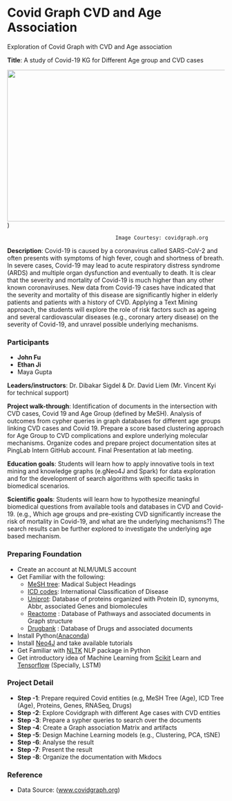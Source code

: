 # Covid Graph CVD and Age Association

Exploration of Covid Graph with CVD and Age association

**Title**: A study of Covid-19 KG for Different Age group and CVD cases

<img src="https://covidgraph.org/img/content-img/data_model_with_logos_and_numbers.png" width="700" height="350"></img>)

                                       Image Courtesy: covidgraph.org 


**Description**: Covid-19 is caused by a coronavirus called SARS-CoV-2 and often presents with symptoms of high fever, cough and shortness of breath. In severe cases, Covid-19 may lead to acute respiratory distress syndrome (ARDS) and multiple organ dysfunction and eventually to death. It is clear that the severity and mortality of Covid-19  is much higher than any other known coronaviruses. New data from Covid-19 cases have indicated that the severity and mortality of this disease are significantly higher in elderly patients and patients with a history of CVD. Applying a Text Mining approach, the students will explore the role of risk factors such as ageing and several cardiovascular diseases (e.g., coronary artery disease) on the severity of Covid-19, and unravel possible underlying mechanisms.

### Participants
- **John Fu**
- **Ethan Ji**
- Maya Gupta


**Leaders/instructors**: 
Dr. Dibakar Sigdel & Dr. David Liem (Mr. Vincent Kyi for technical support)


**Project walk-through**:
Identification of documents in the intersection with CVD cases, Covid 19 and Age Group (defined by MeSH).
Analysis of outcomes from cypher queries in graph databases for different age groups linking CVD cases and Covid 19.
Prepare a score based clustering approach for Age Group to CVD complications and explore underlying molecular mechanisms. 
Organize codes and prepare project documentation sites at PingLab Intern GitHub account.
Final Presentation at lab meeting.

**Education goals**: Students will learn how to apply innovative tools in text mining and knowledge graphs (e.gNeo4J and Spark) for data exploration and for the development of search algorithms with specific tasks in biomedical scenarios. 

**Scientific goals**:  Students will learn how to hypothesize meaningful biomedical questions from available tools and databases in CVD and Covid-19. (e.g., Which age groups and pre-existing CVD significantly increase the risk of mortality in Covid-19, and what are the underlying mechanisms?) The search results can be further explored to investigate the underlying age based mechanism.


### Preparing Foundation
- Create an account at NLM/UMLS account
- Get Familiar with the following:
    - [MeSH tree](https://meshb.nlm.nih.gov/treeView): Madical Subject Headings
    - [ICD codes](https://icd.who.int/browse11/l-m/en): International Classification of Disease
    - [Uniprot](https://www.uniprot.org): Database of proteins organized with Protein ID, synonyms, Abbr, associated Genes and biomolecules
    - [Reactome](https://reactome.org) : Database of Pathways and associated documents in Graph structure
    - [Drugbank](https://www.drugbank.ca) : Database of Drugs and associated documents
- Install Python([Anaconda](https://www.anaconda.com/products/individual))
- Install [Neo4J](https://neo4j.com/) and take available tutorials
- Get Familiar with [NLTK](https://www.nltk.org/) NLP package in Python
- Get introductory idea of Machine Learning from [Scikit](https://scikit-learn.org/stable) Learn and [Tensorflow](https://www.tensorflow.org/) (Specially, LSTM)

### Project Detail
- **Step -1**: Prepare required Covid entities (e.g, MeSH Tree (Age), ICD Tree (Age), Proteins, Genes, RNASeq, Drugs)
- **Step -2**: Explore Covidgraph with different Age cases with CVD entities
- **Step -3**: Prepare a sypher queries to search over the documents
- **Step -4**: Create a Graph association Matrix and artifacts
- **Step -5**: Design Machine Learning models (e.g., Clustering, PCA, tSNE)
- **Step -6**: Analyse the result
- **Step -7**: Present the result
- **Step -8**: Organize the documentation with Mkdocs


### Reference
- Data Source: (www.covidgraph.org) 

